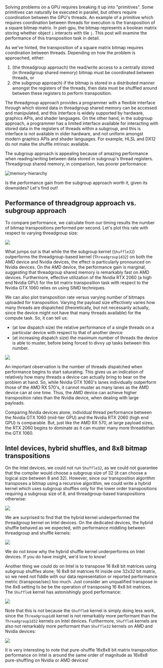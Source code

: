 Solving problems on a GPU requires breaking it up into "primitives". Some primitives can naturally be executed in parallel, but others require 
coordination between the GPU's threads. An example of a primitive which requires coordination between threads for execution is the 
transposition of a square bitmap matrix. In piet-gpu, the bitmap represents a boolean matrix storing whether object `i` interacts with 
tile `j`. This post will examine the performance of this transposition task in detail. 

As we've hinted, the transposition of a square matrix bitmap requires coordination between threads. Depending on how the problem is
approached, either: 

1. (the threadgroup approach) the read/write access to a centrally stored (in threadgroup shared memory) bitmap must be coordinated between 
threads, or 
2. (the subgroup approach) if the bitmap is stored in a distributed manner amongst the registers of the threads, then data must be shuffled 
around between these registers to perform transposition. 

The threadgroup approach provides a programmer with a flexible interface through which stored data in threadgroup shared memory can be 
accessed and manipulated, and this interface is widely supported by hardware, graphics APIs, and shader languages. On the other hand, in the 
subgroup approach, a programmer has a limited interface available for interacting with stored data in the registers of threads within a 
subgroup, and this is interface is not available in older hardware, and not uniform amongst modern graphics APIs and shader languages. For 
example, HLSL and DX12 do not make the shuffle intrinsic available. 

The subgroup approach is appealing because of amazing performance when reading/writing between data stored in subgroup's thread registers. 
Threadgroup shared memory, in comparison, has poorer performance:

![memory-hierarchy](./diagrams/memory-hierarchy.png)

Is the performance gain from the subgroup approach worth it, given its downsides? Let's find out!

## Performance of threadgroup approach vs. subgroup approach

To compare performance, we calculate from our timing results the number of bitmap transpositions performed per second. Let's plot this rate with respect to varying threadgroup size:

![](./plots/dedicated_simd_tg_comparison.png)

What jumps out is that while the the subgroup kernel (`Shuffle32`) outperforms the threadgroup-based kernel (`Threadgroup1d32`) on both the AMD device and Nvidia devices, the effect is particularly pronounced on Nvidia devices. On the AMD device, the performance gain is marginal, suggesting that threadgroup shared memory is remarkably fast on AMD devices. Furthermore, effective utilization of the Nvidia RTX 2060 (a high end Nvidia GPU) for the bit matrix transposition task with respect to the Nvidia GTX 1060 relies on using SIMD techniques. 

We can also plot transposition rate versus varying number of bitmaps uploaded for transposition. Varying the payload size effectively varies how many threads are dispatched (theoretically, but not necessarily actually, since the device might not have that many threads available) for the compute task. So, it can tell us:
* (at low dispatch size) the relative performance of a single threads on a particular device with respect to that of another device
* (at increasing dispatch size) the maximum number of threads the device is able to muster, before being forced to divvy up tasks between this number.

![](./plots/amd_vs_nvd_loading_comparison.png)

An important observation is the number of threads dispatched when performance begins to start saturating. This gives us an indication of relatively how many threads a device can actually bring to bear on the problem at hand. So, while Nvidia GTX 1060's lanes individually outperform those of the AMD RX 570's, it cannot muster as many lanes as the AMD device can at one time. Thus, the AMD device can achieve higher transposition rates than the Nvidia device, when dealing with large payloads.   

Comparing Nvidia devices alone, individual thread performance between the Nvidia GTX 1060 (mid-tier GPU) and the Nvidia RTX 2060 (high end GPU) is comparable. But, just like the AMD RX 570, at large payload sizes, the RTX 2060 begins to dominate as it can muster many more threadsthan the GTX 1060.  


## Intel devices, hybrid shuffles, and 8x8 bitmap transpositions

On the Intel devices, we could not run `Shuffle32`, as we could not guarantee that the compiler would choose a subgroup size of 32 (it can choose a logical size between 8 and 32). However, since our transposition algorithm transposes a bitmap using a recursive algorithm, we could write a hybrid kernel which uses subgroup shuffles only for the lower order transpositions requiring a subgroup size of 8, and threadgroup-based transpositions otherwise:

![](./plots/integrated_hybrid_tg_comparison.png)

We are surprised to find that the hybrid kernel underperformed the threadgroup kernel on Intel devices. On the dedicated devices, the hybrid shuffle behaved as we expected, with performance middling between threadgroup and shuffle kernels:

![](./plots/dedicated_hybrid_tg_comparison.png)

We do not know why the hybrid shuffle kernel underperforms on Intel devices. If you do have insight, we'd love to know!

Another thing we could do on Intel is to transpose 16 8x8 bit matrices using subgroup shuffles alone; 16 8x8 bit matrices fit inside one 32x32 bit matrix, so we need not fiddle with our data representation or reported performance metric (transpose/sec) too much. Just consider am unqualified transpose in the 8x8 setting to be be the operation of transposing 16 8x8 bit matrices. The `Shuffle8` kernel has astonishingly good performance: 

![](./plots/intel_8vs32_comparison.png)

Note that this is not because the `Shuffle8` kernel is simply doing less work, since the `Threadgroup1d8` kernel is not remarkably more performant than the `Threadgroup1d32` kernels on Intel devices. Furthermore, `Shuffle8` kernels are also not remarkably more performant than `Shuffle32` kernels on AMD and Nvidia devices:

![](./plots/shuffle_8vs32_comparison.png)

It is very interesting to note that pure-shuffle 16x8x8 bit matrix transposition performance on Intel is around the same order of magnitude as 16x8x8 pure-shuffling on Nvidia or AMD devices!
